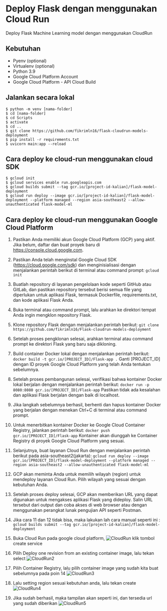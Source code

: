 # Deploy Flask dengan menggunakan Cloud Run
Deploy Flask Machine Learning model dengan menggunakan CloudRun


## Kebutuhan
* Pyenv (optional)
* Virtualenv (optional)
* Python 3.9
* Google Cloud Platform Account
* Google Cloud Platform - API Cloud Build


## Jalankan secara lokal
```
$ python -m venv [nama-folder]
$ cd [nama-folder]
$ cd Scripts
$ activate
$ cd ..
$ git clone https://github.com/fikrimln16/flask-cloudrun-models-deployment
$ pip install -r requirements.txt
$ uvicorn main:app --reload
```

## Cara deploy ke cloud-run menggunakan cloud SDK
```
$ gcloud init
$ gcloud services enable run.googleapis.com
$ gcloud builds submit --tag gcr.io/[project-id-kalian]/flask-model-deployment
$ gcloud run deploy --image gcr.io/[project-id-kalian]/flask-model-deployment --platform managed --region asia-southeast2 --allow-unauthenticated flask-model-ml
```

## Cara deploy ke cloud-run menggunakan Google Cloud Platform 

1. Pastikan Anda memiliki akun Google Cloud Platform (GCP) yang aktif. Jika belum, daftar dan buat proyek baru di https://console.cloud.google.com.

2. Pastikan Anda telah menginstal Google Cloud SDK (https://cloud.google.com/sdk) dan menginisialisasi dengan menjalankan perintah berikut di terminal atau command prompt:
   ``` gcloud init ```
 
3. Buatlah repository di layanan pengelolaan kode seperti GitHub atau GitLab, dan pastikan repository tersebut berisi semua file yang diperlukan untuk aplikasi Flask, termasuk Dockerfile, requirements.txt, dan kode aplikasi Flask Anda.

4. Buka terminal atau command prompt, lalu arahkan ke direktori tempat Anda ingin mengklon repository Flask.

5. Klone repository Flask dengan menjalankan perintah berikut:
   ` git clone https://github.com/fikrimln16/Flask-cloudrun-models-deployment `
 
 6. Setelah proses pengklonan selesai, arahkan terminal atau command prompt ke direktori Flask yang baru saja dikloning.
 
 7. Build container Docker lokal dengan menjalankan perintah berikut:
   ` docker build -t gcr.io/[PROJECT_ID]/Flask-app . `
    Ganti [PROJECT_ID] dengan ID proyek Google Cloud Platform yang telah Anda tentukan sebelumnya.
    
 8. Setelah proses pembangunan selesai, verifikasi bahwa kontainer Docker lokal berjalan dengan menjalankan perintah berikut:
    ` docker run -p 8080:8080 gcr.io/[PROJECT_ID]/Flask-app `
    Pastikan tidak ada kesalahan dan aplikasi Flask berjalan dengan baik di localhost.

9. Jika langkah sebelumnya berhasil, berhenti dan hapus kontainer Docker yang berjalan dengan menekan Ctrl+C di terminal atau command prompt.

10. Untuk menerbitkan kontainer Docker ke Google Cloud Container Registry, jalankan perintah berikut:
    ` docker push gcr.io/[PROJECT_ID]/Flask-app `
    Kontainer akan diunggah ke Container Registry di proyek Google Cloud Platform yang sesuai.
    
11. Selanjutnya, buat layanan Cloud Run dengan menjalankan perintah berikut pada asia-southeast2(jakarta): 
    ` gcloud run deploy --image gcr.io/[PROJECT_ID]/flask-model-deployment --platform managed --region asia-southeast2 --allow-unauthenticated flask-model-ml `
 
12. GCP akan meminta Anda untuk memilih wilayah (region) untuk mendeploy layanan Cloud Run. Pilih wilayah yang sesuai dengan kebutuhan Anda.

13. Setelah proses deploy selesai, GCP akan memberikan URL yang dapat digunakan untuk mengakses aplikasi Flask yang dideploy. Salin URL tersebut dari output dan coba akses di web browser atau dengan menggunakan      perangkat lunak pengujian API seperti Postman.


14. Jika cara 11 dan 12 tidak bisa, maka lakukan lah cara manual seperti ini :
    `gcloud builds submit --tag gcr.io/[project-id-kalian]/flask-model-deployment`

15. Buka Cloud Run pada google cloud platform,
![CloudRun](flask_1.png)
klik tombol create service

16. Pilih Deploy one revision from an existing container image, lalu tekan select
![CloudRun2](flask_2.png)

17. Pilih Container Registry, lalu pilih container image yang sudah kita buat sebelumnya pada poin 14
![CloudRun3](flask_3.png)

18. Lalu setting region sesuai kebutuhan anda, lalu tekan create
![CloudRun4](flask_4.png)

19. Jika sudah berhasil, maka tampilan akan seperti ini, dan tersedia url yang sudah diberikan
![CloudRun5](flask_5.png)

